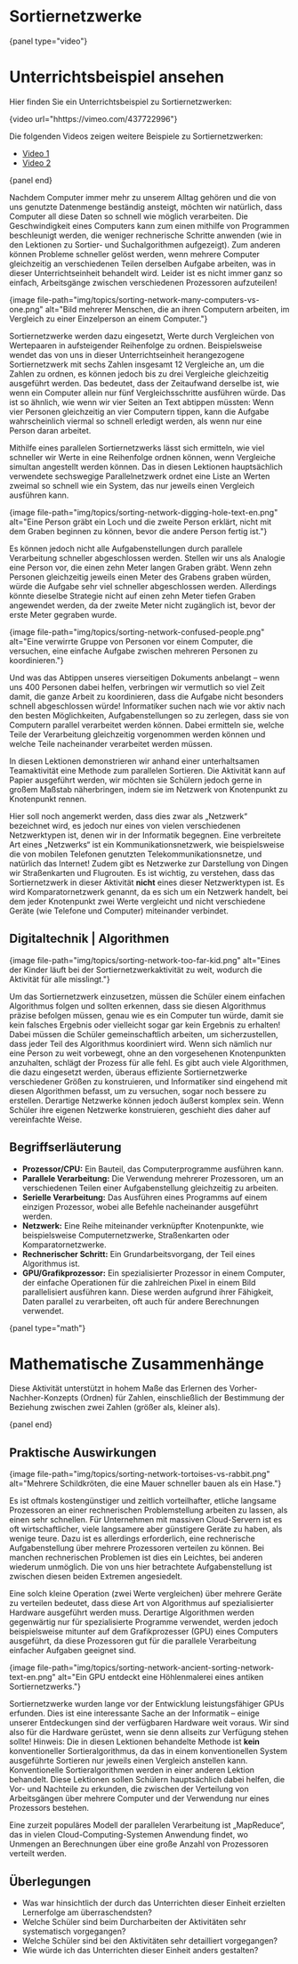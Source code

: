 # Sortiernetzwerke

{panel type="video"}

# Unterrichtsbeispiel ansehen

Hier finden Sie ein Unterrichtsbeispiel zu Sortiernetzwerken:

{video url="hhttps://vimeo.com/437722996"}

Die folgenden Videos zeigen weitere Beispiele zu Sortiernetzwerken:

- [Video 1](https://www.youtube.com/watch?v=LOxfdsBBjKI)
- [Video 2](https://www.youtube.com/watch?v=30WcPnvfiKE)

{panel end}

Nachdem Computer immer mehr zu unserem Alltag gehören und die von uns genutzte Datenmenge beständig ansteigt, möchten wir natürlich, dass Computer all diese Daten so schnell wie möglich verarbeiten. Die Geschwindigkeit eines Computers kann zum einen mithilfe von Programmen beschleunigt werden, die weniger rechnerische Schritte anwenden (wie in den Lektionen zu Sortier- und Suchalgorithmen aufgezeigt). Zum anderen können Probleme schneller gelöst werden, wenn mehrere Computer gleichzeitig an verschiedenen Teilen derselben Aufgabe arbeiten, was in dieser Unterrichtseinheit behandelt wird. Leider ist es nicht immer ganz so einfach, Arbeitsgänge zwischen verschiedenen Prozessoren aufzuteilen!

{image file-path="img/topics/sorting-network-many-computers-vs-one.png" alt="Bild mehrerer Menschen, die an ihren Computern arbeiten, im Vergleich zu einer Einzelperson an einem Computer."}

Sortiernetzwerke werden dazu eingesetzt, Werte durch Vergleichen von Wertepaaren in aufsteigender Reihenfolge zu ordnen. Beispielsweise wendet das von uns in dieser Unterrichtseinheit herangezogene Sortiernetzwerk mit sechs Zahlen insgesamt 12 Vergleiche an, um die Zahlen zu ordnen, es können jedoch bis zu drei Vergleiche gleichzeitig ausgeführt werden. Das bedeutet, dass der Zeitaufwand derselbe ist, wie wenn ein Computer allein nur fünf Vergleichsschritte ausführen würde. Das ist so ähnlich, wie wenn wir vier Seiten an Text abtippen müssten: Wenn vier Personen gleichzeitig an vier Computern tippen, kann die Aufgabe wahrscheinlich viermal so schnell erledigt werden, als wenn nur eine Person daran arbeitet.

Mithilfe eines parallelen Sortiernetzwerks lässt sich ermitteln, wie viel schneller wir Werte in eine Reihenfolge ordnen können, wenn Vergleiche simultan angestellt werden können. Das in diesen Lektionen hauptsächlich verwendete sechswegige Parallelnetzwerk ordnet eine Liste an Werten zweimal so schnell wie ein System, das nur jeweils einen Vergleich ausführen kann.

{image file-path="img/topics/sorting-network-digging-hole-text-en.png" alt="Eine Person gräbt ein Loch und die zweite Person erklärt, nicht mit dem Graben beginnen zu können, bevor die andere Person fertig ist."}

Es können jedoch nicht alle Aufgabenstellungen durch parallele Verarbeitung schneller abgeschlossen werden. Stellen wir uns als Analogie eine Person vor, die einen zehn Meter langen Graben gräbt. Wenn zehn Personen gleichzeitig jeweils einen Meter des Grabens graben würden, würde die Aufgabe sehr viel schneller abgeschlossen werden. Allerdings könnte dieselbe Strategie nicht auf einen zehn Meter tiefen Graben angewendet werden, da der zweite Meter nicht zugänglich ist, bevor der erste Meter gegraben wurde.

{image file-path="img/topics/sorting-network-confused-people.png" alt="Eine verwirrte Gruppe von Personen vor einem Computer, die versuchen, eine einfache Aufgabe zwischen mehreren Personen zu koordinieren."}

Und was das Abtippen unseres vierseitigen Dokuments anbelangt – wenn uns 400 Personen dabei helfen, verbringen wir vermutlich so viel Zeit damit, die ganze Arbeit zu koordinieren, dass die Aufgabe nicht besonders schnell abgeschlossen würde! Informatiker suchen nach wie vor aktiv nach den besten Möglichkeiten, Aufgabenstellungen so zu zerlegen, dass sie von Computern parallel verarbeitet werden können. Dabei ermitteln sie, welche Teile der Verarbeitung gleichzeitig vorgenommen werden können und welche Teile nacheinander verarbeitet werden müssen.

In diesen Lektionen demonstrieren wir anhand einer unterhaltsamen Teamaktivität eine Methode zum parallelen Sortieren. Die Aktivität kann auf Papier ausgeführt werden, wir möchten sie Schülern jedoch gerne in großem Maßstab näherbringen, indem sie im Netzwerk von Knotenpunkt zu Knotenpunkt rennen.

Hier soll noch angemerkt werden, dass dies zwar als „Netzwerk“ bezeichnet wird, es jedoch nur eines von vielen verschiedenen Netzwerktypen ist, denen wir in der Informatik begegnen. Eine verbreitete Art eines „Netzwerks“ ist ein Kommunikationsnetzwerk, wie beispielsweise die von mobilen Telefonen genutzten Telekommunikationsnetze, und natürlich das Internet! Zudem gibt es Netzwerke zur Darstellung von Dingen wir Straßenkarten und Flugrouten. Es ist wichtig, zu verstehen, dass das Sortiernetzwerk in dieser Aktivität **nicht** eines dieser Netzwerktypen ist. Es wird Komparatornetzwerk genannt, da es sich um ein Netzwerk handelt, bei dem jeder Knotenpunkt zwei Werte vergleicht und nicht verschiedene Geräte (wie Telefone und Computer) miteinander verbindet.

## Digitaltechnik | Algorithmen

{image file-path="img/topics/sorting-network-too-far-kid.png" alt="Eines der Kinder läuft bei der Sortiernetzwerkaktivität zu weit, wodurch die Aktivität für alle misslingt."}

Um das Sortiernetzwerk einzusetzen, müssen die Schüler einem einfachen Algorithmus folgen und sollten erkennen, dass sie diesen Algorithmus präzise befolgen müssen, genau wie es ein Computer tun würde, damit sie kein falsches Ergebnis oder vielleicht sogar gar kein Ergebnis zu erhalten! Dabei müssen die Schüler gemeinschaftlich arbeiten, um sicherzustellen, dass jeder Teil des Algorithmus koordiniert wird. Wenn sich nämlich nur eine Person zu weit vorbewegt, ohne an den vorgesehenen Knotenpunkten anzuhalten, schlägt der Prozess für alle fehl. Es gibt auch viele Algorithmen, die dazu eingesetzt werden, überaus effiziente Sortiernetzwerke verschiedener Größen zu konstruieren, und Informatiker sind eingehend mit diesen Algorithmen befasst, um zu versuchen, sogar noch bessere zu erstellen. Derartige Netzwerke können jedoch äußerst komplex sein. Wenn Schüler ihre eigenen Netzwerke konstruieren, geschieht dies daher auf vereinfachte Weise.

## Begriffserläuterung

- **Prozessor/CPU:** Ein Bauteil, das Computerprogramme ausführen kann.
- **Parallele Verarbeitung:** Die Verwendung mehrerer Prozessoren, um an verschiedenen Teilen einer Aufgabenstellung gleichzeitig zu arbeiten.
- **Serielle Verarbeitung:** Das Ausführen eines Programms auf einem einzigen Prozessor, wobei alle Befehle nacheinander ausgeführt werden.
- **Netzwerk:** Eine Reihe miteinander verknüpfter Knotenpunkte, wie beispielsweise Computernetzwerke, Straßenkarten oder Komparatornetzwerke.
- **Rechnerischer Schritt:** Ein Grundarbeitsvorgang, der Teil eines Algorithmus ist.
- **GPU/Grafikprozessor:** Ein spezialisierter Prozessor in einem Computer, der einfache Operationen für die zahlreichen Pixel in einem Bild parallelisiert ausführen kann. Diese werden aufgrund ihrer Fähigkeit, Daten parallel zu verarbeiten, oft auch für andere Berechnungen verwendet.

{panel type="math"}

# Mathematische Zusammenhänge

Diese Aktivität unterstützt in hohem Maße das Erlernen des Vorher-Nachher-Konzepts (Ordnen) für Zahlen, einschließlich der Bestimmung der Beziehung zwischen zwei Zahlen (größer als, kleiner als).

{panel end}

## Praktische Auswirkungen

{image file-path="img/topics/sorting-network-tortoises-vs-rabbit.png" alt="Mehrere Schildkröten, die eine Mauer schneller bauen als ein Hase."}

Es ist oftmals kostengünstiger und zeitlich vorteilhafter, etliche langsame Prozessoren an einer rechnerischen Problemstellung arbeiten zu lassen, als einen sehr schnellen. Für Unternehmen mit massiven Cloud-Servern ist es oft wirtschaftlicher, viele langsamere aber günstigere Geräte zu haben, als wenige teure. Dazu ist es allerdings erforderlich, eine rechnerische Aufgabenstellung über mehrere Prozessoren verteilen zu können. Bei manchen rechnerischen Problemen ist dies ein Leichtes, bei anderen wiederum unmöglich. Die von uns hier betrachtete Aufgabenstellung ist zwischen diesen beiden Extremen angesiedelt.

Eine solch kleine Operation (zwei Werte vergleichen) über mehrere Geräte zu verteilen bedeutet, dass diese Art von Algorithmus auf spezialisierter Hardware ausgeführt werden muss. Derartige Algorithmen werden gegenwärtig nur für spezialisierte Programme verwendet, werden jedoch beispielsweise mitunter auf dem Grafikprozesser (GPU) eines Computers ausgeführt, da diese Prozessoren gut für die parallele Verarbeitung einfacher Aufgaben geeignet sind.

{image file-path="img/topics/sorting-network-ancient-sorting-network-text-en.png" alt="Ein GPU entdeckt eine Höhlenmalerei eines antiken Sortiernetzwerks."}

Sortiernetzwerke wurden lange vor der Entwicklung leistungsfähiger GPUs erfunden. Dies ist eine interessante Sache an der Informatik – einige unserer Entdeckungen sind der verfügbaren Hardware weit voraus. Wir sind also für die Hardware gerüstet, wenn sie denn allseits zur Verfügung stehen sollte! Hinweis: Die in diesen Lektionen behandelte Methode ist **kein** konventioneller Sortieralgorithmus, da das in einem konventionellen System ausgeführte Sortieren nur jeweils einen Vergleich anstellen kann. Konventionelle Sortieralgorithmen werden in einer anderen Lektion behandelt. Diese Lektionen sollen Schülern hauptsächlich dabei helfen, die Vor- und Nachteile zu erkunden, die zwischen der Verteilung von Arbeitsgängen über mehrere Computer und der Verwendung nur eines Prozessors bestehen.

Eine zurzeit populäres Modell der parallelen Verarbeitung ist „MapReduce“, das in vielen Cloud-Computing-Systemen Anwendung findet, wo Unmengen an Berechnungen über eine große Anzahl von Prozessoren verteilt werden.

## Überlegungen

- Was war hinsichtlich der durch das Unterrichten dieser Einheit erzielten Lernerfolge am überraschendsten?
- Welche Schüler sind beim Durcharbeiten der Aktivitäten sehr systematisch vorgegangen?
- Welche Schüler sind bei den Aktivitäten sehr detailliert vorgegangen?
- Wie würde ich das Unterrichten dieser Einheit anders gestalten?